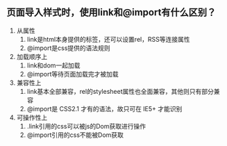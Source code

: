 ## 页面导入样式时，使用link和@import有什么区别？

1. 从属性  
   1. link是html本身提供的标签，还可以设置rel，RSS等连接属性
   2. @import是css提供的语法规则
2. 加载顺序上
   1. link和dom一起加载
   2. @import等待页面加载完才被加载
3. 兼容性上
   1. link基本全部兼容，rel的stylesheet属性也全面兼容，其他则只有部分兼容
   2. @import是 CSS2.1 才有的语法，故只可在 IE5+ 才能识别
4. 可操作性上
   1. .link引用的css可以被js的Dom获取进行操作
   2. @import引用的css不能被Dom获取